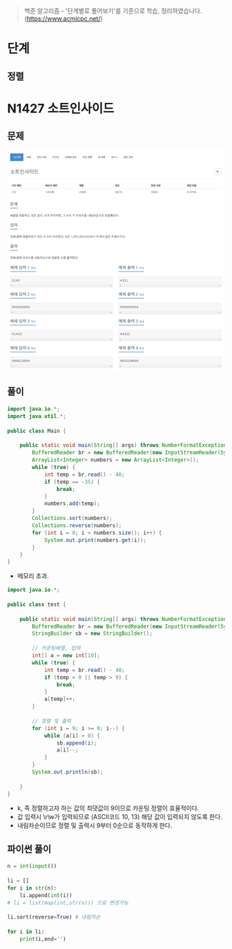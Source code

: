 > 백준 알고리즘 - '단계별로 풀어보기'를 기준으로 학습, 정리하였습니다.(https://www.acmicpc.net/)
# 단계 
## 정렬

# N1427 소트인사이드

## 문제
![](image/2022-01-03-14-47-16.png)

## 풀이
```java
import java.io.*;
import java.util.*;

public class Main {

	public static void main(String[] args) throws NumberFormatException, IOException {
		BufferedReader br = new BufferedReader(new InputStreamReader(System.in));
		ArrayList<Integer> numbers = new ArrayList<Integer>();
		while (true) {
			int temp = br.read() - 48;
			if (temp == -35) {
				break;
			}
			numbers.add(temp);
		}
		Collections.sort(numbers);
		Collections.reverse(numbers);
		for (int i = 0; i < numbers.size(); i++) {
			System.out.print(numbers.get(i));
		}
	}
}
```
* 메모리 초과.

```java
import java.io.*;

public class test {

	public static void main(String[] args) throws NumberFormatException, IOException {
		BufferedReader br = new BufferedReader(new InputStreamReader(System.in));
		StringBuilder sb = new StringBuilder();
		
		// 카운팅배열, 입력
		int[] a = new int[10];
		while (true) {
			int temp = br.read() - 48;
			if (temp < 0 || temp > 9) {
				break;
			}
			a[temp]++;
		}

		// 정렬 및 출력
		for (int i = 9; i >= 0; i--) {
			while (a[i] > 0) {
				sb.append(i);
				a[i]--;
			}
		}
		System.out.println(sb);

	}
}
```
* k, 즉 정렬하고자 하는 값의 최댓값이 9이므로 카운팅 정렬이 효율적이다.
* 값 입력시 \r\w가 입력되므로 (ASCII코드 10, 13) 해당 값이 입력되지 않도록 한다.
* 내림차순이므로 정렬 및 출력시 9부터 0순으로 동작하게 한다.

## 파이썬 풀이
```py
n = int(input())
 
li = []
for i in str(n):
    li.append(int(i))
# li = list(map(int,str(n))) 으로 변경가능
    
li.sort(reverse=True) # 내림차순
 
for i in li:
    print(i,end='')
```
